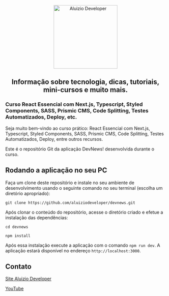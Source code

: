<p align="center">
  <a href="https://aluiziodeveloper.com.br/">
    <img alt="Aluizio Developer" src="https://aluiziodeveloper.com.br/assets/img/icon.png" width="200" />
  </a>
</p>
<h2 align="center">
Informação sobre tecnologia, dicas, tutoriais, mini-cursos e muito mais.
</h2>

### Curso React Essencial com Next.js, Typescript, Styled Components, SASS, Prismic CMS, Code Splitting, Testes Automatizados, Deploy, etc.

Seja muito bem-vindo ao curso prático: React Essencial com Next.js, Typescript, Styled Components, SASS, Prismic CMS, Code Splitting, Testes Automatizados, Deploy, entre outros recursos.

Este é o repositório Git da aplicação DevNews! desenvolvida durante o curso.

## Rodando a aplicação no seu PC

Faça um clone deste repositório e instale no seu ambiente de desenvolvimento usando o seguinte comando no seu terminal (escolha um diretório apropriado):

```shell
git clone https://github.com/aluiziodeveloper/devnews.git
```

Após clonar o conteúdo do repositório, acesse o diretório criado e efetue a instalação das dependências:

```shell
cd devnews

npm install
```

Após essa instalação execute a aplicação com o comando `npm run dev`. A aplicação estará disponível no endereço `http://localhost:3000`.

## Contato

[Site Aluizio Developer](https://aluiziodeveloper.com.br)

[YouTube](https://www.youtube.com/jorgealuizio)
